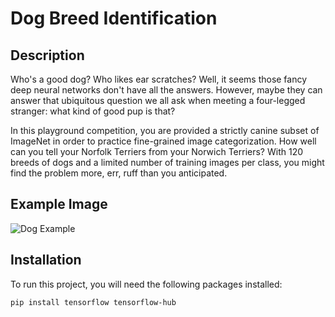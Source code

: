 # Dog Breed Identification

## Description

Who's a good dog? Who likes ear scratches? Well, it seems those fancy deep neural networks don't have all the answers. However, maybe they can answer that ubiquitous question we all ask when meeting a four-legged stranger: what kind of good pup is that?

In this playground competition, you are provided a strictly canine subset of ImageNet in order to practice fine-grained image categorization. How well can you tell your Norfolk Terriers from your Norwich Terriers? With 120 breeds of dogs and a limited number of training images per class, you might find the problem more, err, ruff than you anticipated.

## Example Image

![Dog Example](https://storage.googleapis.com/kaggle-media/competitions/kaggle/3333/media/border_collies.png)

## Installation

To run this project, you will need the following packages installed:

```bash
pip install tensorflow tensorflow-hub
